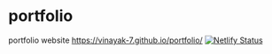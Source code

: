 # portfolio
 portfolio website
 https://vinayak-7.github.io/portfolio/
[![Netlify Status](https://api.netlify.com/api/v1/badges/a674502b-c765-4d51-a169-ab5a46a72fee/deploy-status)](https://app.netlify.com/sites/vinayak-bandhu/deploys)

